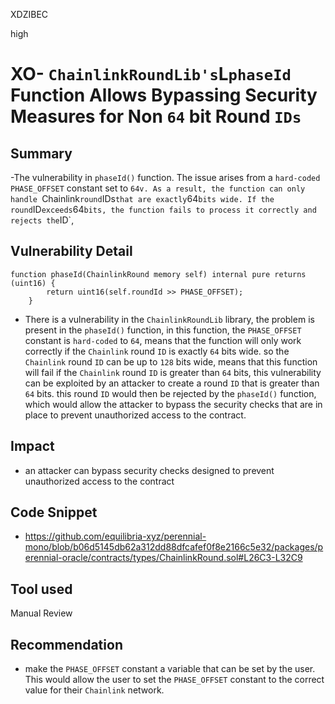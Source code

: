 XDZIBEC

high

# XO- `ChainlinkRoundLib's`L`phaseId` Function Allows Bypassing Security Measures for Non `64` bit Round `IDs`

## Summary
-The vulnerability in `phaseId()` function. The issue arises from a `hard-coded` `PHASE_OFFSET` constant set to `64v. As a result, the function can only handle `Chainlink` round `IDs` that are exactly `64` bits wide. If the round `ID` exceeds `64` bits, the function fails to process it correctly and rejects the `ID`, 
## Vulnerability Detail
```solidity
function phaseId(ChainlinkRound memory self) internal pure returns (uint16) {
        return uint16(self.roundId >> PHASE_OFFSET);
    }
```
- There is a vulnerability in the `ChainlinkRoundLib` library, the problem is present in the `phaseId()` function, in this function, the `PHASE_OFFSET` constant is `hard-coded` to `64`, means  that the function will only work correctly if the `Chainlink` round `ID` is exactly `64` bits wide. so the `Chainlink` round `ID` can be up to `128` bits wide, means that this function will fail if the `Chainlink` round `ID` is greater than `64` bits, this vulnerability can be exploited by an attacker to create a round `ID` that is greater than `64` bits. this round `ID` would then be rejected by the `phaseId()` function, which would allow the attacker to bypass the security checks that are in place to prevent unauthorized access to the contract.
## Impact
- an attacker can bypass security checks designed to prevent unauthorized access to the contract
## Code Snippet
- https://github.com/equilibria-xyz/perennial-mono/blob/b06d5145db62a312dd88dfcafef0f8e2166c5e32/packages/perennial-oracle/contracts/types/ChainlinkRound.sol#L26C3-L32C9
## Tool used

Manual Review

## Recommendation
-  make the `PHASE_OFFSET` constant a variable that can be set by the user. This would allow the user to set the `PHASE_OFFSET` constant to the correct value for their `Chainlink` network.